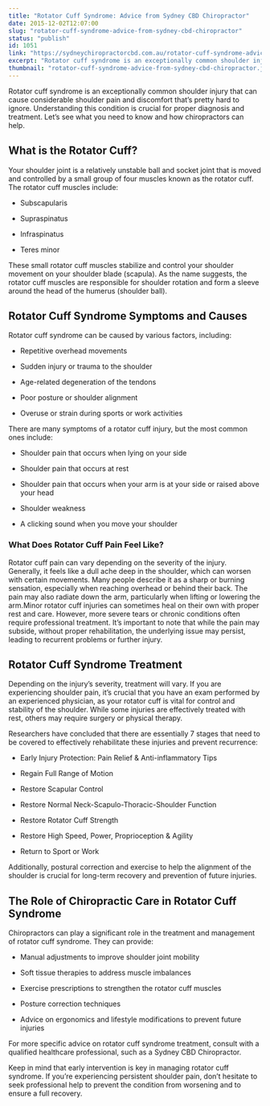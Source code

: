 ```yaml
---
title: "Rotator Cuff Syndrome: Advice from Sydney CBD Chiropractor"
date: 2015-12-02T12:07:00
slug: "rotator-cuff-syndrome-advice-from-sydney-cbd-chiropractor"
status: "publish"
id: 1051
link: "https://sydneychiropractorcbd.com.au/rotator-cuff-syndrome-advice-from-sydney-cbd-chiropractor/"
excerpt: "Rotator cuff syndrome is an exceptionally common shoulder injury that can cause considerable shoulder pain and discomfort that’s pretty hard to ignore. Understanding this condition is crucial for proper diagnosis and treatment. Let’s see what you need to know and how chiropractors can help. What is the Rotator Cuff? Your shoulder joint is a relatively […]"
thumbnail: "rotator-cuff-syndrome-advice-from-sydney-cbd-chiropractor.jpg"
---
```


Rotator cuff syndrome is an exceptionally common shoulder injury that can cause considerable shoulder pain and discomfort that’s pretty hard to ignore. Understanding this condition is crucial for proper diagnosis and treatment. Let’s see what you need to know and how chiropractors can help.

## What is the Rotator Cuff?
Your shoulder joint is a relatively unstable ball and socket joint that is moved and controlled by a small group of four muscles known as the rotator cuff. The rotator cuff muscles include:

- Subscapularis

- Supraspinatus

- Infraspinatus

- Teres minor

These small rotator cuff muscles stabilize and control your shoulder movement on your shoulder blade (scapula). As the name suggests, the rotator cuff muscles are responsible for shoulder rotation and form a sleeve around the head of the humerus (shoulder ball).

## Rotator Cuff Syndrome Symptoms and Causes
Rotator cuff syndrome can be caused by various factors, including:

- Repetitive overhead movements

- Sudden injury or trauma to the shoulder

- Age-related degeneration of the tendons

- Poor posture or shoulder alignment

- Overuse or strain during sports or work activities

There are many symptoms of a rotator cuff injury, but the most common ones include:

- Shoulder pain that occurs when lying on your side

- Shoulder pain that occurs at rest

- Shoulder pain that occurs when your arm is at your side or raised above your head

- Shoulder weakness

- A clicking sound when you move your shoulder

### What Does Rotator Cuff Pain Feel Like?
Rotator cuff pain can vary depending on the severity of the injury. Generally, it feels like a dull ache deep in the shoulder, which can worsen with certain movements. Many people describe it as a sharp or burning sensation, especially when reaching overhead or behind their back. The pain may also radiate down the arm, particularly when lifting or lowering the arm.Minor rotator cuff injuries can sometimes heal on their own with proper rest and care. However, more severe tears or chronic conditions often require professional treatment. It’s important to note that while the pain may subside, without proper rehabilitation, the underlying issue may persist, leading to recurrent problems or further injury.

## Rotator Cuff Syndrome Treatment
Depending on the injury’s severity, treatment will vary. If you are experiencing shoulder pain, it’s crucial that you have an exam performed by an experienced physician, as your rotator cuff is vital for control and stability of the shoulder. While some injuries are effectively treated with rest, others may require surgery or physical therapy.

Researchers have concluded that there are essentially 7 stages that need to be covered to effectively rehabilitate these injuries and prevent recurrence:

- Early Injury Protection: Pain Relief & Anti-inflammatory Tips

- Regain Full Range of Motion

- Restore Scapular Control

- Restore Normal Neck-Scapulo-Thoracic-Shoulder Function

- Restore Rotator Cuff Strength

- Restore High Speed, Power, Proprioception & Agility

- Return to Sport or Work

Additionally, postural correction and exercise to help the alignment of the shoulder is crucial for long-term recovery and prevention of future injuries.

## The Role of Chiropractic Care in Rotator Cuff Syndrome
Chiropractors can play a significant role in the treatment and management of rotator cuff syndrome. They can provide:

- Manual adjustments to improve shoulder joint mobility

- Soft tissue therapies to address muscle imbalances

- Exercise prescriptions to strengthen the rotator cuff muscles

- Posture correction techniques

- Advice on ergonomics and lifestyle modifications to prevent future injuries

For more specific advice on rotator cuff syndrome treatment, consult with a qualified healthcare professional, such as a Sydney CBD Chiropractor.

Keep in mind that early intervention is key in managing rotator cuff syndrome. If you’re experiencing persistent shoulder pain, don’t hesitate to seek professional help to prevent the condition from worsening and to ensure a full recovery.
